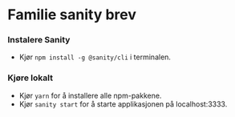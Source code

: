 # Familie sanity brev

### Instalere Sanity
* Kjør `npm install -g @sanity/cli` i terminalen.

### Kjøre lokalt
* Kjør `yarn` for å installere alle npm-pakkene. 
* Kjør `sanity start` for å starte applikasjonen på localhost:3333.